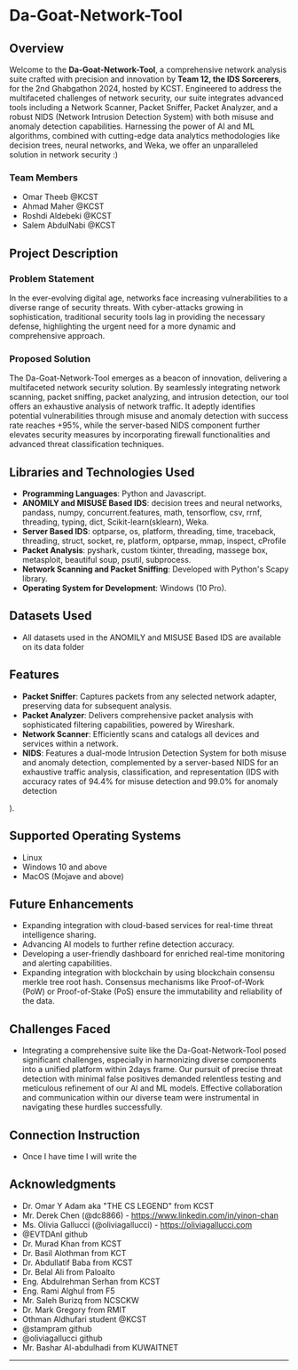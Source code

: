 # Da-Goat-Network-Tool

## Overview
Welcome to the **Da-Goat-Network-Tool**, a comprehensive network analysis suite crafted with precision and innovation by **Team 12, the IDS Sorcerers**, for the 2nd Ghabgathon 2024, hosted by KCST. Engineered to address the multifaceted challenges of network security, our suite integrates advanced tools including a Network Scanner, Packet Sniffer, Packet Analyzer, and a robust NIDS (Network Intrusion Detection System) with both misuse and anomaly detection capabilities. Harnessing the power of AI and ML algorithms, combined with cutting-edge data analytics methodologies like decision trees, neural networks, and Weka, we offer an unparalleled solution in network security :)

### Team Members
- Omar Theeb @KCST
- Ahmad Maher @KCST
- Roshdi Aldebeki @KCST
- Salem AbdulNabi @KCST

## Project Description

### Problem Statement
In the ever-evolving digital age, networks face increasing vulnerabilities to a diverse range of security threats. With cyber-attacks growing in sophistication, traditional security tools lag in providing the necessary defense, highlighting the urgent need for a more dynamic and comprehensive approach.

### Proposed Solution
The Da-Goat-Network-Tool emerges as a beacon of innovation, delivering a multifaceted network security solution. By seamlessly integrating network scanning, packet sniffing, packet analyzing, and intrusion detection, our tool offers an exhaustive analysis of network traffic. It adeptly identifies potential vulnerabilities through misuse and anomaly detection with success rate reaches +95%, while the server-based NIDS component further elevates security measures by incorporating firewall functionalities and advanced threat classification techniques.

## Libraries and Technologies Used
- **Programming Languages**: Python and Javascript.
- **ANOMILY and MISUSE Based IDS**: decision trees and neural networks, pandass, numpy, concurrent.features, math, tensorflow, csv, rrnf, threading, typing, dict, Scikit-learn(sklearn), Weka.
- **Server Based IDS**: optparse, os, platform, threading, time, traceback, threading, struct, socket, re, platform, optparse, mmap, inspect, cProfile
- **Packet Analysis**: pyshark, custom tkinter, threading, massege box, metasploit, beautiful soup, psutil, subprocess.
- **Network Scanning and Packet Sniffing**: Developed with Python's Scapy library.
- **Operating System for Development**: Windows (10 Pro).

## Datasets Used
- All datasets used in the ANOMILY and MISUSE Based IDS are available on its data folder
## Features
- **Packet Sniffer**: Captures packets from any selected network adapter, preserving data for subsequent analysis.
- **Packet Analyzer**: Delivers comprehensive packet analysis with sophisticated filtering capabilities, powered by Wireshark.
- **Network Scanner**: Efficiently scans and catalogs all devices and services within a network.
- **NIDS**: Features a dual-mode Intrusion Detection System for both misuse and anomaly detection, complemented by a server-based NIDS for an exhaustive traffic analysis, classification, and representation (IDS with accuracy rates of 94.4% for misuse detection and 99.0% for anomaly detection

).

## Supported Operating Systems
- Linux
- Windows 10 and above
- MacOS (Mojave and above)

## Future Enhancements
- Expanding integration with cloud-based services for real-time threat intelligence sharing.
- Advancing AI models to further refine detection accuracy.
- Developing a user-friendly dashboard for enriched real-time monitoring and alerting capabilities.
- Expanding integration with blockchain by using blockchain consensu merkle tree root hash. Consensus mechanisms like Proof-of-Work (PoW) or Proof-of-Stake (PoS) ensure the immutability and reliability of the data.

## Challenges Faced
- Integrating a comprehensive suite like the Da-Goat-Network-Tool posed significant challenges, especially in harmonizing diverse components into a unified platform within 2days frame. Our pursuit of precise threat detection with minimal false positives demanded relentless testing and meticulous refinement of our AI and ML models. Effective collaboration and communication within our diverse team were instrumental in navigating these hurdles successfully.

## Connection Instruction
- Once I have time I will write the

## Acknowledgments
- Dr. Omar Y Adam aka "THE CS LEGEND" from KCST
- Mr. Derek Chen (@dc8866) - https://www.linkedin.com/in/yinon-chan
- Ms. Olivia Gallucci (@oliviagallucci) - https://oliviagallucci.com
- @EVTDAnI github
- Dr. Murad Khan from KCST
- Dr. Basil Alothman from KCT
- Dr. Abdullatif Baba from KCST
- Dr. Belal Ali from Paloalto
- Eng. Abdulrehman Serhan from KCST
- Eng. Rami Alghul from F5
- Mr. Saleh Burizq from NCSCKW
- Dr. Mark Gregory from RMIT
- Othman Aldhufari student @KCST
- @stampram github
- @oliviagallucci github
- Mr. Bashar Al-abdulhadi from KUWAITNET
--------------------------------------------
